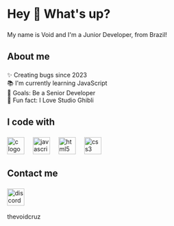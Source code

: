 <h1 align="left">Hey 👋 What's up?</h1>

###

<p align="left">My name is Void and I'm a Junior Developer, from Brazil!</p>

###

<h2 align="left">About me</h2>

###

<p align="left">✨ Creating bugs since 2023<br>📚 I'm currently learning JavaScript<br>🎯 Goals: Be a Senior Developer<br>🎲 Fun fact: I Love Studio Ghibli</p>

###

<h2 align="left">I code with</h2>

###

<div align="left">
  <img src="https://cdn.jsdelivr.net/gh/devicons/devicon/icons/c/c-original.svg" height="40" alt="c logo"  />
  <img width="12" />
  <img src="https://cdn.jsdelivr.net/gh/devicons/devicon/icons/javascript/javascript-original.svg" height="40" alt="javascript logo"  />
  <img width="12" />
  <img src="https://cdn.jsdelivr.net/gh/devicons/devicon/icons/html5/html5-original.svg" height="40" alt="html5 logo"  />
  <img width="12" />
  <img src="https://cdn.jsdelivr.net/gh/devicons/devicon/icons/css3/css3-original.svg" height="40" alt="css3 logo"  />
</div>

###

<h2 align="left">Contact me</h2>

###

<div align="left">
  <img src="https://static.vecteezy.com/system/resources/previews/006/892/625/original/discord-logo-icon-editorial-free-vector.jpg" height="40" alt="discord logo"  />
  <img width="12" />
  <p align="left">thevoidcruz</p>
</div>

  
  
